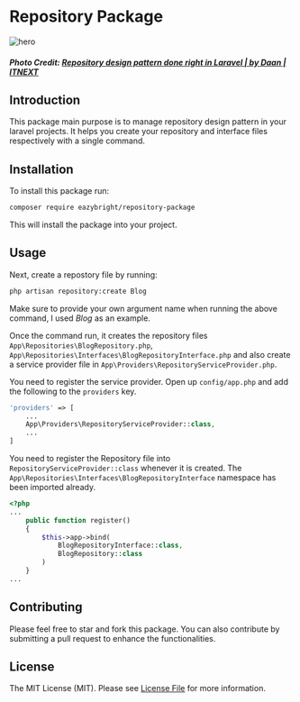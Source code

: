 # Repository Package
![hero](https://miro.medium.com/max/1512/0*7JRxmo6yK_DLdoZl.png) 

##### Photo Credit: [Repository design pattern done right in Laravel | by Daan | ITNEXT](https://itnext.io/repository-design-pattern-done-right-in-laravel-d177b5fa75d4)

## Introduction

This package main purpose is to manage repository design pattern in your laravel projects. It helps you create your repository and interface files respectively with a single command.

## Installation

To install this package run:

```bash
composer require eazybright/repository-package
```
This will install the package into your project.

## Usage
Next, create a repostory file by running:
```bash
php artisan repository:create Blog
```

Make sure to provide your own argument name when running the above command, I used *Blog* as an example.

Once the command run, it creates the repository files `App\Repositories\BlogRepository.php`, `App\Repositories\Interfaces\BlogRepositoryInterface.php` and also create a service provider file in `App\Providers\RepositoryServiceProvider.php`.

You need to register the service provider. Open up `config/app.php` and add the following to the `providers` key.

```php
'providers' => [
    ...
    App\Providers\RepositoryServiceProvider::class,
    ...
]
```

You need to register the Repository file into `RepositoryServiceProvider::class` whenever it is created.
The `App\Repositories\Interfaces\BlogRepositoryInterface` namespace has been imported already.

```php
<?php
...
    public function register()
    {
        $this->app->bind(
            BlogRepositoryInterface::class,
            BlogRepository::class
        )
    }
...
```

## Contributing

Please feel free to star and fork this package. You can also contribute by submitting a pull request to enhance the functionalities.

## License

The MIT License (MIT). Please see [License File](LICENSE.md) for more information.